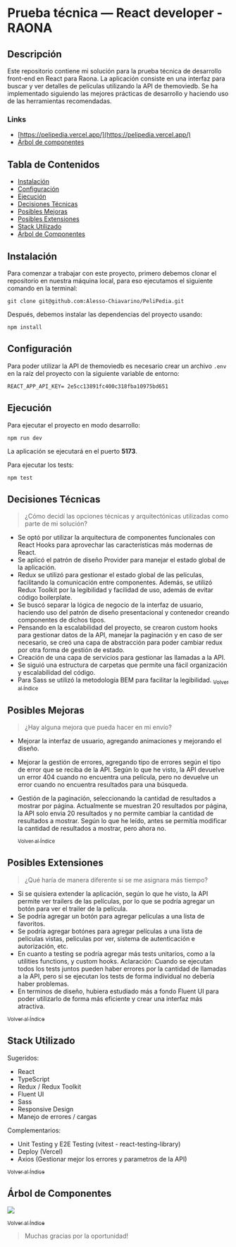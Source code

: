 # Prueba técnica — React developer - RAONA

## Descripción

Este repositorio contiene mi solución para la prueba técnica de desarrollo front-end en React para Raona. La aplicación consiste en una interfaz para buscar y ver detalles de películas utilizando la API de themoviedb. Se ha implementado siguiendo las mejores prácticas de desarrollo y haciendo uso de las herramientas recomendadas.

### Links

- [https://pelipedia.vercel.app/](https://pelipedia.vercel.app/)
- [Árbol de componentes](https://res.cloudinary.com/dotaebdx8/image/upload/v1691724161/components-tree_vvbxmm.png)

## Tabla de Contenidos

- [Instalación](#instalación)
- [Configuración](#configuración)
- [Ejecución](#ejecución)
- [Decisiones Técnicas](#decisiones-técnicas)
- [Posibles Mejoras](#posibles-mejoras)
- [Posibles Extensiones](#posibles-extensiones)
- [Stack Utilizado](#stack-utilizado)
- [Árbol de Componentes](#árbol-de-componentes)

## Instalación

Para comenzar a trabajar con este proyecto, primero debemos clonar el repositorio en nuestra máquina local, para eso ejecutamos el siguiente comando en la terminal:

```
git clone git@github.com:Alesso-Chiavarino/PeliPedia.git
```

Después, debemos instalar las dependencias del proyecto usando:

```
npm install
```

## Configuración

Para poder utilizar la API de themoviedb es necesario crear un archivo `.env` en la raíz del proyecto con la siguiente variable de entorno:

```
REACT_APP_API_KEY= 2e5cc13891fc400c318fba10975bd651
```

## Ejecución

Para ejecutar el proyecto en modo desarrollo:

```
npm run dev
```

La aplicación se ejecutará en el puerto **5173**.

Para ejecutar los tests:

```
npm test
```

## Decisiones Técnicas

> ¿Cómo decidí las opciones técnicas y arquitectónicas utilizadas como parte de mi solución?

- Se optó por utilizar la arquitectura de componentes funcionales con React Hooks para aprovechar las características más modernas de React.
- Se aplicó el patrón de diseño Provider para manejar el estado global de la aplicación.
- Redux se utilizó para gestionar el estado global de las películas, facilitando la comunicación entre componentes. Además, se utilizó Redux Toolkit por la legibilidad y facilidad de uso, además de evitar código boilerplate.
- Se buscó separar la lógica de negocio de la interfaz de usuario, haciendo uso del patrón de diseño presentacional y contenedor creando componentes de dichos tipos.
- Pensando en la escalabilidad del proyecto, se crearon custom hooks para gestionar datos de la API, manejar la paginación y en caso de ser necesario, se creó una capa de abstracción para poder cambiar redux por otra forma de gestión de estado.
- Creación de una capa de servicios para gestionar las llamadas a la API.
- Se siguió una estructura de carpetas que permite una fácil organización y escalabilidad del código.
- Para Sass se utilizó la metodología BEM para facilitar la legibilidad.
  [<sub>Volver al Índice</sub>](#tabla-de-contenidos)

## Posibles Mejoras

> ¿Hay alguna mejora que pueda hacer en mi envío?

- Mejorar la interfaz de usuario, agregando animaciones y mejorando el diseño.
- Mejorar la gestión de errores, agregando tipo de errores según el tipo de error que se reciba de la API. Según lo que he visto, la API devuelve un error 404 cuando no encuentra una película, pero no devuelve un error cuando no encuentra resultados para una búsqueda.
- Gestión de la paginación, seleccionando la cantidad de resultados a mostrar por página. Actualmente se muestran 20 resultados por página, la API solo envia 20 resultados y no permite cambiar la cantidad de resultados a mostrar. Según lo que he leído, antes se permitía modificar la cantidad de resultados a mostrar, pero ahora no.

  [<sub>Volver al Índice</sub>](#tabla-de-contenidos)

## Posibles Extensiones

> ¿Qué haría de manera diferente si se me asignara más tiempo?

- Si se quisiera extender la aplicación, según lo que he visto, la API permite ver trailers de las películas, por lo que se podría agregar un botón para ver el trailer de la película.
- Se podría agregar un botón para agregar películas a una lista de favoritos.
- Se podría agregar botónes para agregar películas a una lista de películas vistas, peliculas por ver, sistema de autenticación e autorización, etc.
- En cuanto a testing se podría agregar más tests unitarios, como a la utilities functions, y custom hooks. Aclaración: Cuando se ejecutan todos los tests juntos pueden haber errores por la cantidad de llamadas a la API, pero si se ejecutan los tests de forma individual no debería haber problemas.
- En terminos de diseño, hubiera estudiado más a fondo Fluent UI para poder utilizarlo de forma más eficiente y crear una interfaz más atractiva.

[<sub>Volver al Índice</sub>](#tabla-de-contenidos)

## Stack Utilizado

Sugeridos:

- React
- TypeScript
- Redux / Redux Toolkit
- Fluent UI
- Sass
- Responsive Design
- Manejo de errores / cargas

Complementarios:

- Unit Testing y E2E Testing (vitest - react-testing-library)
- Deploy (Vercel)
- Axios (Gestionar mejor los errores y parametros de la API)

[<sub>Volver al Índice</sub>](#tabla-de-contenidos)

## Árbol de Componentes

![](https://res.cloudinary.com/dotaebdx8/image/upload/v1691724161/components-tree_vvbxmm.png)

[<sub>Volver al Índice</sub>](#tabla-de-contenidos)

> Muchas gracias por la oportunidad!
